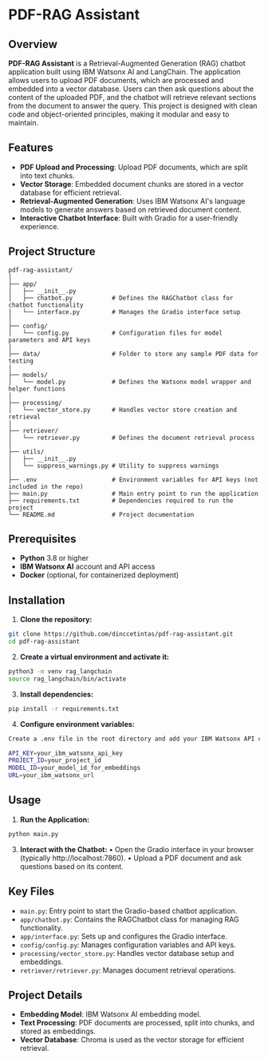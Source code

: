 # PDF-RAG Assistant

## Overview

**PDF-RAG Assistant** is a Retrieval-Augmented Generation (RAG) chatbot application built using IBM Watsonx AI and LangChain. The application allows users to upload PDF documents, which are processed and embedded into a vector database. Users can then ask questions about the content of the uploaded PDF, and the chatbot will retrieve relevant sections from the document to answer the query. This project is designed with clean code and object-oriented principles, making it modular and easy to maintain.

## Features

- **PDF Upload and Processing**: Upload PDF documents, which are split into text chunks.
- **Vector Storage**: Embedded document chunks are stored in a vector database for efficient retrieval.
- **Retrieval-Augmented Generation**: Uses IBM Watsonx AI's language models to generate answers based on retrieved document content.
- **Interactive Chatbot Interface**: Built with Gradio for a user-friendly experience.

## Project Structure

```plaintext
pdf-rag-assistant/
│
├── app/
│   ├── __init__.py
│   ├── chatbot.py           # Defines the RAGChatbot class for chatbot functionality
│   └── interface.py         # Manages the Gradio interface setup
│
├── config/
│   └── config.py            # Configuration files for model parameters and API keys
│
├── data/                    # Folder to store any sample PDF data for testing
│
├── models/
│   └── model.py             # Defines the Watsonx model wrapper and helper functions
│
├── processing/
│   └── vector_store.py      # Handles vector store creation and retrieval
│
├── retriever/
│   └── retriever.py         # Defines the document retrieval process
│
├── utils/
│   ├── __init__.py
│   └── suppress_warnings.py # Utility to suppress warnings
│
├── .env                     # Environment variables for API keys (not included in the repo)
├── main.py                  # Main entry point to run the application
├── requirements.txt         # Dependencies required to run the project
└── README.md                # Project documentation

```


## Prerequisites

- **Python** 3.8 or higher
- **IBM Watsonx AI** account and API access
- **Docker** (optional, for containerized deployment)

## Installation

  1. **Clone the repository:**
   ```bash
   git clone https://github.com/dinccetintas/pdf-rag-assistant.git
   cd pdf-rag-assistant
  ```
  2. **Create a virtual environment and activate it:**
  ```bash
  python3 -m venv rag_langchain
source rag_langchain/bin/activate
  ```
  3. **Install dependencies:**
  ```bash
  pip install -r requirements.txt
  ```
  4. **Configure environment variables:**
  ```bash
  Create a .env file in the root directory and add your IBM Watsonx API credentials:

  API_KEY=your_ibm_watsonx_api_key
  PROJECT_ID=your_project_id
  MODEL_ID=your_model_id_for_embeddings
  URL=your_ibm_watsonx_url
  ```
## Usage

  1.	**Run the Application:**
  ```bash
  python main.py
  ```
  3.	**Interact with the Chatbot:**
	    •	Open the Gradio interface in your browser (typically http://localhost:7860).
	    •	Upload a PDF document and ask questions based on its content.
    	
## Key Files

- `main.py`: Entry point to start the Gradio-based chatbot application.
- `app/chatbot.py`: Contains the RAGChatbot class for managing RAG functionality.
- `app/interface.py`: Sets up and configures the Gradio interface.
- `config/config.py`: Manages configuration variables and API keys.
- `processing/vector_store.py`: Handles vector database setup and embeddings.
- `retriever/retriever.py`: Manages document retrieval operations.

## Project Details

- **Embedding Model**: IBM Watsonx AI embedding model.
- **Text Processing**: PDF documents are processed, split into chunks, and stored as embeddings.
- **Vector Database**: Chroma is used as the vector storage for efficient retrieval.
 
